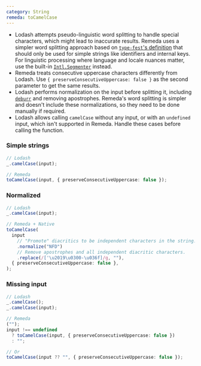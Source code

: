 ```yaml
---
category: String
remeda: toCamelCase
---
```


- Lodash attempts pseudo-linguistic word splitting to handle special characters,
  which might lead to inaccurate results. Remeda uses a simpler word splitting
  approach based on [`type-fest`'s definition](https://github.com/sindresorhus/type-fest/blob/main/source/words.d.ts)
  that should only be used for simple strings like identifiers and internal
  keys. For linguistic processing where language and locale nuances matter, use
  the built-in [`Intl.Segmenter`](https://developer.mozilla.org/en-US/docs/Web/JavaScript/Reference/Global_Objects/Intl/Segmenter)
  instead.
- Remeda treats consecutive uppercase characters differently from Lodash. Use
  `{ preserveConsecutiveUppercase: false }` as the second parameter to get the
  same results.
- Lodash performs normalization on the input before splitting it, including
  [`deburr`](/migrate/lodash#deburr) and removing apostrophes. Remeda's word
  splitting is simpler and doesn't include these normalizations, so they need to
  be done manually if required.
- Lodash allows calling `camelCase` without any input, or with an `undefined`
  input, which isn't supported in Remeda. Handle these cases before calling the
  function.

### Simple strings

```ts
// Lodash
_.camelCase(input);

// Remeda
toCamelCase(input, { preserveConsecutiveUppercase: false });
```

### Normalized

```ts
// Lodash
_.camelCase(input);

// Remeda + Native
toCamelCase(
  input
    // "Promote" diacritics to be independent characters in the string.
    .normalize("NFD")
    // Remove apostrophes and all independent diacritic characters.
    .replace(/['\u2019\u0300-\u036f]/g, ""),
  { preserveConsecutiveUppercase: false },
);
```

### Missing input

```ts
// Lodash
_.camelCase();
_.camelCase(input);

// Remeda
("");
input !== undefined
  ? toCamelCase(input, { preserveConsecutiveUppercase: false })
  : "";

// Or
toCamelCase(input ?? "", { preserveConsecutiveUppercase: false });
```
